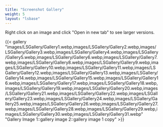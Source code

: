 ```yaml
---
title: "Screenshot Gallery"
weight: 5
layout: "lsbase"
---
```


Right click on an image and click "Open in new tab" to see larger versions.

{{< gallery "images/LSGallery/Gallery1.webp,images/LSGallery/Gallery2.webp,images/LSGallery/Gallery3.webp,images/LSGallery/Gallery4.webp,images/LSGallery/Gallery5.webp,images/LSGallery/Gallery6.webp,images/LSGallery/Gallery7.webp,images/LSGallery/Gallery8.webp,images/LSGallery/Gallery9.webp,images/LSGallery/Gallery10.webp,images/LSGallery/Gallery11.webp,images/LSGallery/Gallery12.webp,images/LSGallery/Gallery13.webp,images/LSGallery/Gallery14.webp,images/LSGallery/Gallery15.webp,images/LSGallery/Gallery16.webp,images/LSGallery/Gallery17.webp,images/LSGallery/Gallery18.webp,images/LSGallery/Gallery19.webp,images/LSGallery/Gallery20.webp,images/LSGallery/Gallery21.webp,images/LSGallery/Gallery22.webp,images/LSGallery/Gallery23.webp,images/LSGallery/Gallery24.webp,images/LSGallery/Gallery25.webp,images/LSGallery/Gallery26.webp,images/LSGallery/Gallery27.webp,images/LSGallery/Gallery28.webp,images/LSGallery/Gallery29.webp,images/LSGallery/Gallery30.webp,images/LSGallery/Gallery31.webp" "Gallery Image 1::gallery image 2::gallery image 1 copy" >}}
